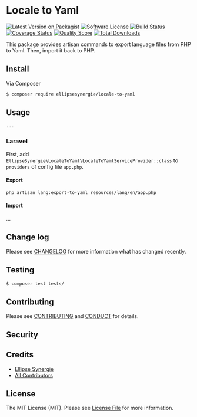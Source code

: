 # Locale to Yaml

[![Latest Version on Packagist][ico-version]][link-packagist]
[![Software License][ico-license]](LICENSE.md)
[![Build Status][ico-travis]][link-travis]
[![Coverage Status][ico-scrutinizer]][link-scrutinizer]
[![Quality Score][ico-code-quality]][link-code-quality]
[![Total Downloads][ico-downloads]][link-downloads]

This package provides artisan commands to export language files from PHP to Yaml. Then, import it back to PHP. 

## Install

Via Composer

``` bash
$ composer require ellipsesynergie/locale-to-yaml
```

## Usage

``` php
...
```

### Laravel

First, add `EllipseSynergie\LocaleToYaml\LocaleToYamlServiceProvider::class` to `providers` of config file `app.php`. 

#### Export

```
php artisan lang:export-to-yaml resources/lang/en/app.php
```

#### Import

...

## Change log

Please see [CHANGELOG](CHANGELOG.md) for more information what has changed recently.

## Testing

``` bash
$ composer test tests/
```

## Contributing

Please see [CONTRIBUTING](CONTRIBUTING.md) and [CONDUCT](CONDUCT.md) for details.

## Security

## Credits

- [Ellipse Synergie][link-author]
- [All Contributors][link-contributors]

## License

The MIT License (MIT). Please see [License File](LICENSE.md) for more information.

[ico-version]: https://img.shields.io/packagist/v/ellipsesynergie/locale-to-yaml.svg?style=flat-square
[ico-license]: https://img.shields.io/badge/license-MIT-brightgreen.svg?style=flat-square
[ico-travis]: https://img.shields.io/travis/ellipsesynergie/locale-to-yaml/master.svg?style=flat-square
[ico-scrutinizer]: https://img.shields.io/scrutinizer/coverage/g/ellipsesynergie/locale-to-yaml.svg?style=flat-square
[ico-code-quality]: https://img.shields.io/scrutinizer/g/ellipsesynergie/locale-to-yaml.svg?style=flat-square
[ico-downloads]: https://img.shields.io/packagist/dt/ellipsesynergie/locale-to-yaml.svg?style=flat-square

[link-packagist]: https://packagist.org/packages/ellipsesynergie/locale-to-yaml
[link-travis]: https://travis-ci.org/ellipsesynergie/locale-to-yaml
[link-scrutinizer]: https://scrutinizer-ci.com/g/ellipsesynergie/locale-to-yaml/code-structure
[link-code-quality]: https://scrutinizer-ci.com/g/ellipsesynergie/locale-to-yaml
[link-downloads]: https://packagist.org/packages/ellipsesynergie/locale-to-yaml
[link-author]: https://github.com/ellipsesynergie
[link-contributors]: ../../contributors
